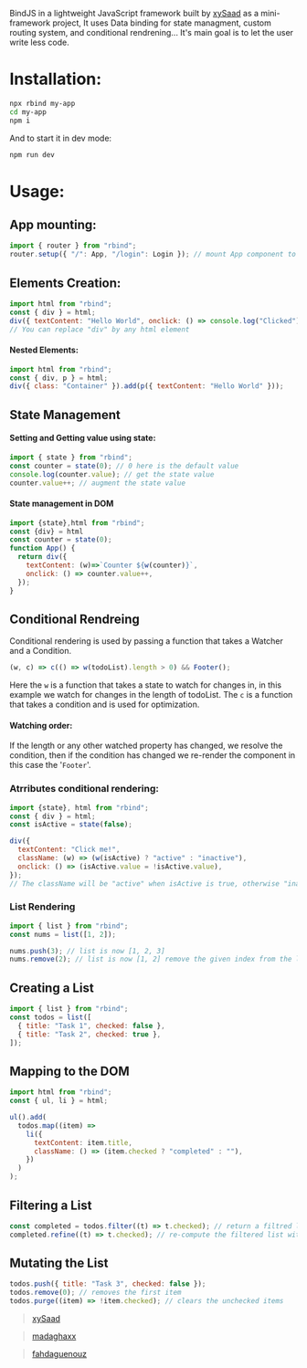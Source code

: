 BindJS in a lightweight JavaScript framework built by [xySaad](https://github.com/xySaad) as a mini-framework project, It uses Data binding for state managment, custom routing system, and conditional rendrening...
It's main goal is to let the user write less code.

# Installation:

```sh
npx rbind my-app
cd my-app
npm i
```

And to start it in dev mode:

```sh
npm run dev
```

# Usage:

## App mounting:

```js
import { router } from "rbind";
router.setup({ "/": App, "/login": Login }); // mount App component to the path "/" and Login to "/login"
```

## Elements Creation:

```js
import html from "rbind";
const { div } = html;
div({ textContent: "Hello World", onclick: () => console.log("Clicked") });
// You can replace "div" by any html element
```

#### Nested Elements:

```js
import html from "rbind";
const { div, p } = html;
div({ class: "Container" }).add(p({ textContent: "Hello World" }));
```

## State Management

#### Setting and Getting value using state:

```js
import { state } from "rbind";
const counter = state(0); // 0 here is the default value
console.log(counter.value); // get the state value
counter.value++; // augment the state value
```

#### State management in DOM

```js
import {state},html from "rbind";
const {div} = html
const counter = state(0);
function App() {
  return div({
    textContent: (w)=>`Counter ${w(counter)}`,
    onclick: () => counter.value++,
  });
}
```

## Conditional Rendreing

Conditional rendering is used by passing a function that takes a Watcher and a Condition.

```js
(w, c) => c(() => w(todoList).length > 0) && Footer();
```

Here the `w` is a function that takes a state to watch for changes in, in this example we watch for changes in the length of todoList.
The `c` is a function that takes a condition and is used for optimization.

#### Watching order:

If the length or any other watched property has changed, we resolve the condition, then if the condition has changed we re-render the component in this case the '`Footer`'.

### Atrributes conditional rendering:

```js
import {state}, html from "rbind";
const { div } = html;
const isActive = state(false);

div({
  textContent: "Click me!",
  className: (w) => (w(isActive) ? "active" : "inactive"),
  onclick: () => (isActive.value = !isActive.value),
});
// The className will be "active" when isActive is true, otherwise "inactive"
```

### List Rendering

```js
import { list } from "rbind";
const nums = list([1, 2]);

nums.push(3); // list is now [1, 2, 3]
nums.remove(2); // list is now [1, 2] remove the given index from the list
```

## Creating a List

```js
import { list } from "rbind";
const todos = list([
  { title: "Task 1", checked: false },
  { title: "Task 2", checked: true },
]);
```

## Mapping to the DOM

```js
import html from "rbind";
const { ul, li } = html;

ul().add(
  todos.map((item) =>
    li({
      textContent: item.title,
      className: () => (item.checked ? "completed" : ""),
    })
  )
);
```

## Filtering a List

```js
const completed = todos.filter((t) => t.checked); // return a filtred list (completed) computed from todos
completed.refine((t) => t.checked); // re-compute the filtered list with the new condition
```

## Mutating the List

```js
todos.push({ title: "Task 3", checked: false });
todos.remove(0); // removes the first item
todos.purge((item) => !item.checked); // clears the unchecked items
```

> [xySaad](https://github.com/xySaad)

> [madaghaxx](https://github.com/madaghaxx)

> [fahdaguenouz](https://github.com/fahdaguenouz)
